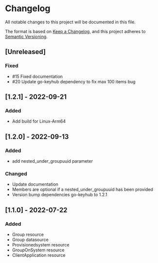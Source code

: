 # Changelog
All notable changes to this project will be documented in this file.

The format is based on [Keep a Changelog](https://keepachangelog.com/en/1.0.0/),
and this project adheres to [Semantic Versioning](https://semver.org/spec/v2.0.0.html).

## [Unreleased]

### Fixed
- #15 Fixed documentation
- #20 Update go-keyhub dependency to fix max 100 items bug

## [1.2.1] - 2022-09-21

### Added
- Add build for Linux-Arm64

## [1.2.0] - 2022-09-13

### Added
- add nested_under_groupuuid parameter

### Changed
- Update documentation
- Members are optional if a nested_under_groupuuid has been provided
- Version bump dependencies go-keyhub to 1.2.1

## [1.1.0] - 2022-07-22

### Added
- Group resource
- Group datasource
- Provisionedsystem resource
- GroupOnSystem resource
- ClientApplication resource